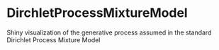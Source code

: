 DirchletProcessMixtureModel
===========================

Shiny visualization of the generative process assumed in the standard Dirichlet Process Mixture Model
